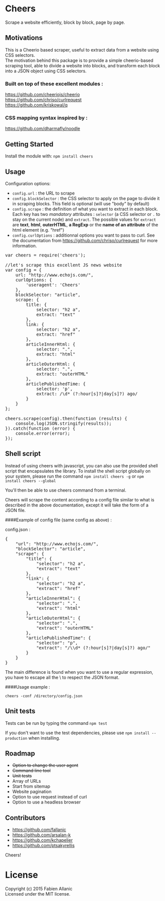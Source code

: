 Cheers
==========

Scrape a website efficiently, block by block, page by page.

## Motivations

This is a Cheerio based scraper, useful to extract data from a website using CSS selectors.<br>
The motivation behind this package is to provide a simple cheerio-based scraping tool, able to divide a website into blocks, and transform each block into a JSON object using CSS selectors.

### Built on top of these excellent modules :

https://github.com/cheeriojs/cheerio<br>
https://github.com/chriso/curlrequest<br>
https://github.com/kriskowal/q<br>

### CSS mapping syntax inspired by :

https://github.com/dharmafly/noodle

## Getting Started

Install the module with: `npm install cheers`

## Usage

Configuration options:

- `config.url` : the URL to scrape
- `config.blockSelector` : the CSS selector to apply on the page to divide it in scraping blocks. This field is optional (will use "body" by default)
- `config.scrape` : the definition of what you want to extract in each block. Each key has two *mandatory* attributes : `selector` (a CSS selector or `.` to stay on the current node) and `extract`. The possible values for `extract` are **text**, **html**, **outerHTML**, <b>a RegExp</b> or the <b>name of an attribute</b> of the html element (e.g. "href")
- `config.curlOptions` : additionnal options you want to pass to curl. See the documentation from https://github.com/chriso/curlrequest for more information.


<pre>
var cheers = require('cheers');

//let's scrape this excellent JS news website
var config = {
    url: "http://www.echojs.com/",
    curlOptions: {
        'useragent': 'Cheers'
    },
    blockSelector: "article",
    scrape: {
        title: {
            selector: "h2 a",
            extract: "text"
        },
        link: {
            selector: "h2 a",
            extract: "href"
        },
        articleInnerHtml: {
            selector: ".",
            extract: "html"
        },
        articleOuterHtml: {
            selector: ".",
            extract: "outerHTML"
        },
        articlePublishedTime: {
            selector: 'p',
            extract: /\d* (?:hour[s]?|day[s]?) ago/
        }
    }
};

cheers.scrape(config).then(function (results) {
    console.log(JSON.stringify(results));
}).catch(function (error) {
    console.error(error);
});
</pre>

## Shell script

Instead of using cheers with javascript, you can also use the provided shell script that encapsulates the library.
To install the shell script globally on your system, please run the command
`npm install cheers -g` or `npm install cheers --global`

You'll then be able to use cheers command from a terminal.

Cheers will scrape the content according to a config file similar to what is described in the above documentation, except
it will take the form of a JSON file.

####Example of config file (same config as above) :

config.json :
<pre>
{
    "url": "http://www.echojs.com/",
    "blockSelector": "article",
    "scrape": {
        "title": {
            "selector": "h2 a",
            "extract": "text"
        },
        "link": {
            "selector": "h2 a",
            "extract": "href"
        },
        "articleInnerHtml": {
            "selector": ".",
            "extract": "html"
        },
        "articleOuterHtml": {
            "selector": ".",
            "extract": "outerHTML"
        },
        "articlePublishedTime": {
            "selector": "p",
            "extract": "/\\d* (?:hour[s]?|day[s]?) ago/"
        }
    }
}
</pre>

The main difference is found when you want to use a regular expression, you have to escape all the \ to respect the JSON format.

####Usage example :

`cheers -conf /directory/config.json`

## Unit tests

Tests can be run by typing the command `npm test`

If you don't want to use the test dependencies, please use `npm install --production` when installing.

## Roadmap

- ~~Option to change the user agent~~
- ~~Command line tool~~
- ~~Unit tests~~
- Array of URLs
- Start from sitemap
- Website pagination
- Option to use request instead of curl
- Option to use a headless browser

## Contributors

- https://github.com/fallanic
- https://github.com/arsalan-k
- https://github.com/kchapelier
- https://github.com/ptsakyrellis

Cheers!

# License
Copyright (c) 2015 Fabien Allanic  
Licensed under the MIT license.
